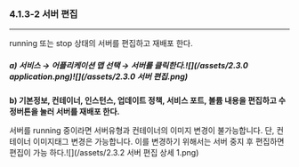 ### 4.1.3-2 서버 편집

---

running 또는 stop 상태의 서버를 편집하고 재배포 한다.

##### a\)    서비스 → 어플리케이션 맵 선택 → 서버를 클릭한다.![](/assets/2.3.0 application.png)![](/assets/2.3.0 서버 편집.png)

**b\) 기본정보, 컨테이너, 인스턴스, 업데이트 정책, 서비스 포트, 볼륨 내용을 편집하고 수정버튼을 눌러 서버를 재배포 한다.**

서버를 running 중이라면 서버유형과 컨테이너의 이미지 변경이 불가능합니다. 단, 컨테이너 이미지태그 변경은 가능합니다. 이를 변경하기 위해서는 서버 중지 후 편집하면 편집이 가능 하다.![](/assets/2.3.2 서버 편집 상세 1.png)

